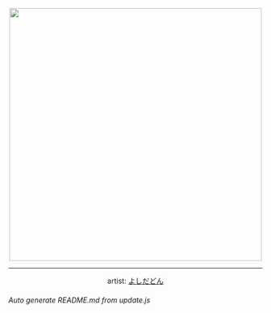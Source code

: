 
<p align="center">
  <img width="500" src="https://nekos.best/api/v2/neko/0495.png">
  <hr/>
  <center>
    artist: <a href="https://www.pixiv.net/en/artworks/91590271">よしだどん</a>
  </center>
</p>


###### Auto generate README.md from update.js

